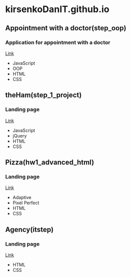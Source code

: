 # kirsenkoDanIT.github.io

## Appointment with a doctor(step_oop)
### Application for appointment with a doctor
[Link](https://kirsenkodanit.github.io/step_oop/)


* JavaScript
* OOP
* HTML
* CSS

## theHam(step_1_project)
### Landing page
[Link](https://kirsenkodanit.github.io/step_1_project/)

* JavaScript
* jQuery
* HTML
* CSS

## Pizza(hw1_advanced_html)
### Landing page
[Link](https://kirsenkodanit.github.io/hw1_advanced_html/)

* Adaptive
* Pixel Perfect
* HTML
* CSS

## Agency(itstep)
### Landing page
[Link](https://kirsenkodanit.github.io/itstep/)

* HTML
* CSS
